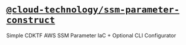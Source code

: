 # [`@cloud-technology/ssm-parameter-construct`](https://github.com/cloud-hybrid/ssm-parameter-construct) #

Simple CDKTF AWS SSM Parameter IaC + Optional CLI Configurator
